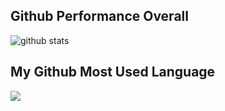 ## Github Performance Overall

![github stats](https://github-readme-stats.vercel.app/api?username=bobbyseptianto&show_icons=true)

## My Github Most Used Language

<img src="https://github-readme-stats.vercel.app/api/top-langs/?username=bobbyseptianto&theme=vue">
